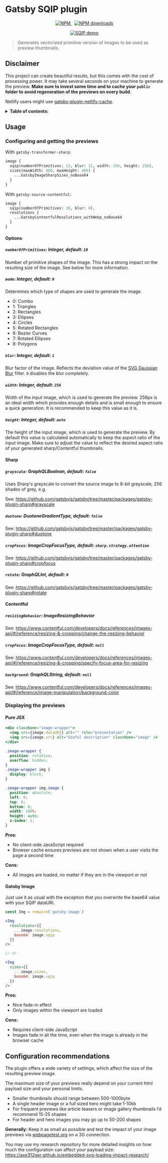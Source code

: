# Gatsby SQIP plugin

<p align="center">
  <a href="https://www.npmjs.com/package/gatsby-transformer-sqip">
    <img src="https://img.shields.io/npm/v/gatsby-transformer-sqip.svg" alt="NPM">
  </a>
  &nbsp;
  <a href="http://npm-stat.com/charts.html?package=gatsby-transformer-sqip">
    <img src="https://img.shields.io/npm/dm/gatsby-transformer-sqip.svg" alt="NPM downloads">
  </a>
</p>

<p align="center">
  <a href="demo.mp4">
    <img src="demo.gif" alt="SQIP demo" />
  </a>
</p>

> Generates vectorized primitive version of images to be used as preview thumbnails.

## Disclaimer

This project can create beautiful results, but this comes with the cost of processing power. It may take several seconds on your machine to generate the preview. **Make sure to invest some time and to cache your `public` folder to avoid regeneration of the previews on every build.**

Netlify users might use [gatsby-plugin-netlify-cache](https://github.com/axe312ger/gatsby-plugin-netlify-cache).

<details>
<summary><strong>Table of contents:</strong></summary>

- [Usage](#usage)
  - [Configuring and getting the previews](#configuring-and-getting-the-previews)
    - [Options](#options)
    - [Sharp](#sharp)
    - [Contentful](#contentful)
  - [Displaying the previews](#displaying-the-previews)
    - [Pure JSX](#pure-jsx)
    - [Gatsby Image](#gatsby-image)
- [Configuration recommendations](#configuration-recommendations)

</details>

## Usage

### Configuring and getting the previews

With `gatsby-transformer-sharp`:

```graphql
image {
  sqip(numberOfPrimitives: 12, blur: 12, width: 256, height: 256),
  sizes(maxWidth: 400, maxHeight: 400) {
    ...GatsbyImageSharpSizes_noBase64
  }
}
```

With `gatsby-source-contentful`:

```graphql
image {
  sqip(numberOfPrimitives: 30, blur: 0),
  resolutions {
    ...GatsbyContentfulResolutions_withWebp_noBase64
  }
}
```

#### Options

##### `numberOfPrimitives`: Integer, default: `10`

Number of primitive shapes of the image. This has a strong impact on the resulting size of the image. See below for more information.

##### `mode`: Integer, default: `0`

Determines which type of shapes are used to generate the image.

- 0: Combo
- 1: Triangles
- 2: Rectangles
- 3: Ellipses
- 4: Circles
- 5: Rotated Rectangles
- 6: Bezier Curves
- 7: Rotated Ellipses
- 8: Polygons

##### `blur`: Integer, default: `1`

Blur factor of the image. Reflects the deviation value of the [SVG Gaussian Blur](https://developer.mozilla.org/en-US/docs/Web/SVG/Element/feGaussianBlur) filter. `0` disables the blur completely.

##### `width`: Integer, default: `256`

Width of the input image, which is used to generate the preview. 256px is an ideal width which provides enough details and is small enough to ensure a quick generation. It is recommended to keep this value as it is.

##### `height`: Integer, default: `auto`

The height of the input image, which is used to generate the preview. By default this value is calculated automatically to keep the aspect ratio of the input image. Make sure to adjust the value to reflect the desired aspect ratio of your generated sharp/Contentful thumbnails.

#### Sharp

##### `grayscale`: GraphQLBoolean, default: `false`

Uses Sharp's greyscale to convert the source image to 8-bit greyscale, 256 shades of grey, e.g.

See: https://github.com/gatsbyjs/gatsby/tree/master/packages/gatsby-plugin-sharp#grayscale

##### `duotone`: DuotoneGradientType, default: `false`

See: https://github.com/gatsbyjs/gatsby/tree/master/packages/gatsby-plugin-sharp#duotone

##### `cropFocus`: ImageCropFocusType, default: `sharp.strategy.attention`

See: https://github.com/gatsbyjs/gatsby/tree/master/packages/gatsby-plugin-sharp#cropfocus

##### `rotate`: GraphQLInt, default: `0`

See: https://github.com/gatsbyjs/gatsby/tree/master/packages/gatsby-plugin-sharp#rotate

#### Contentful

##### `resizingBehavior`: ImageResizingBehavior

See: https://www.contentful.com/developers/docs/references/images-api/#/reference/resizing-&-cropping/change-the-resizing-behavior

##### `cropFocus`: ImageCropFocusType, default: `null`

See: https://www.contentful.com/developers/docs/references/images-api/#/reference/resizing-&-cropping/specify-focus-area-for-resizing

##### `background`: GraphQLString, default: `null`

See: https://www.contentful.com/developers/docs/references/images-api/#/reference/image-manipulation/background-color

### Displaying the previews

#### Pure JSX

```jsx
<div className="image-wrapper">
  <img src={image.dataURI} alt="" role="presentation" />
  <img src={image.src} alt="Useful description" className="image" />
</div>
```

```css
.image-wrapper {
  position: relative;
  overflow: hidden;
}
.image-wrapper img {
  display: block;
}

.image-wrapper img.image {
  position: absolute;
  left: 0;
  top: 0;
  bottom: 0;
  width: 100%;
  height: auto;
  z-index: 1;
}
```

**Pros:**

- No client-side JavaScript required
- Browser cache ensures previews are not shown when a user visits the page a second time

**Cons:**

- All images are loaded, no matter if they are in the viewport or not

#### Gatsby Image

Just use it as usual with the exception that you overwrite the base64 value with your SQIP dataURI.

```jsx
const Img = require(`gatsby-image`)

<Img
  resolutions={{
    ...image.resolutions,
    base64: image.sqip
  }}
/>

// or

<Img
  sizes={{
    ...image.sizes,
    base64: image.sqip
  }}
/>
```

**Pros:**

- Nice fade-in effect
- Only images within the viewport are loaded

**Cons:**

- Requires client-side JavaScript
- Images fade in all the time, even when the image is already in the browser cache

## Configuration recommendations

The plugin offers a wide variety of settings, which affect the size of the resulting preview image.

The maximum size of your previews really depend on your current html payload size and your personal limits.

- Smaller thumbnails should range between 500-1000byte
- A single header image or a full sized hero might take 1-10kb
- For frequent previews like article teasers or image gallery thumbnails I’d recommend 15-25 shapes
- For header and hero images you may go up to 50-200 shapes

**Generally:** Keep it as small as possible and test the impact of your image previews via [webpagetest.org](https://www.webpagetest.org/) on a 3G connection.

You may use my research repository for more detailed insights on how much the configuration can affect your payload size: https://axe312ger.github.io/embedded-svg-loading-impact-research/
